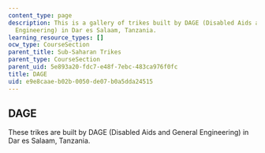 ```yaml
---
content_type: page
description: This is a gallery of trikes built by DAGE (Disabled Aids and General
  Engineering) in Dar es Salaam, Tanzania.
learning_resource_types: []
ocw_type: CourseSection
parent_title: Sub-Saharan Trikes
parent_type: CourseSection
parent_uid: 5e893a20-fdc7-e48f-7ebc-483ca976f0fc
title: DAGE
uid: e9e8caae-b02b-0050-de07-b0a5dda24515
---
```


DAGE
----

These trikes are built by DAGE (Disabled Aids and General Engineering) in Dar es Salaam, Tanzania.